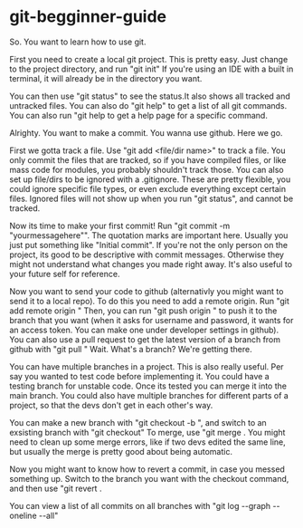 # git-begginner-guide



So. You want to learn how to use git.


First you need to create a local git project. This is pretty easy. Just change to the project directory, and run "git init"
If you're using an IDE with a built  in terminal, it will already be in the directory you want.

You can then use "git status" to see the status.It also shows all tracked and untracked files. You can also do "git help" to get a list of all git commands. You can also run "git help <command> to get a help page for a specific command.


Alrighty. You want to make a commit. You wanna use github. Here we go. 

First we gotta track a file. Use "git add <file/dir name>" to track a file. You only commit the files that are tracked, so if you have compiled files, or like mass code for modules, you probably shouldn't track those. You can also set up file/dirs to be ignored with a .gitignore. These are pretty flexible, you could ignore specific file types, or even exclude everything except certain files. Ignored files will not show up when you run "git status", and cannot be tracked.


Now its time to make your first commit! Run "git commit -m "yourmessagehere"". The quotation marks are important here. Usually you just put something like "Initial commit". If you're not the only person on the project, its good to be descriptive with commit messages. Otherwise they might not understand what changes you made right away. It's also useful to your future self for reference.


Now you want to send your code to github (alternativly you might want to send it to a local repo). To do this you need to add a remote origin. Run "git add remote origin <repo url>" Then, you can run "git push origin <branch>" to push it to the branch that you want (when it asks for username and password, it wants for an access token. You can make one under developer settings in github). You can also use a pull request to get the latest version of a branch from github with "git pull <branch>" Wait. What's a branch? We're getting there.


You can have multiple branches in a project. This is also really useful. Per say you wanted to test code before implementing it. You could have a testing branch for unstable code. Once its tested you can merge it into the main branch. You could also have multiple branches for different parts of a project, so that the devs don't get in each other's way.

You can make a new branch with "git checkout -b <branch name>", and switch to an exsisting branch with "git checkout" To merge, use "git merge <branch you want to merge into the current one>. You might need to clean up some merge errors, like if two devs edited the same line, but usually the merge is pretty good about being automatic.


Now you might want to know how to revert a commit, in case you messed something up. Switch to the branch you want with the checkout command, and then use "git revert <commit you want to revert to>.

You can view a list of all commits on all branches with "git log --graph --oneline --all"
